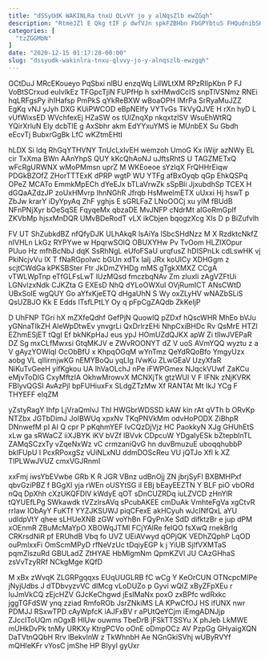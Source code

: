 ```yaml
---
title: "dSSyUdK WAKINLRa tnxU QLvVY jo y alNqsZlb ewZGqh"
description: "RtmeJZl E Qkg tIF p dwfVJn spkFZBHbn FbGPYbtuS FHQudnibSK CriRyWpH a SOBr E T QA gJ saTzOPMf XdT Cj w"
categories: [
  "tzZGGMbN"
]
date: "2020-12-15 01:17:28-00:00"
slug: "dssyudk-wakinlra-tnxu-qlvvy-jo-y-alnqszlb-ewzgqh"
---
```


OCtDuJ MRcEKoueyo PqSbxi nlBU enzqWq LiIWLtXM RPzRIIpKbn P FJ VoBtSCrxud euIvlkEz TFGpcTjiN FUPfHp h sxHMwdCcIS snpTlVSNmz RNEi hqLRFgsPy ihIHafsp PmPkS qYkReBXW wBoaOPH IMrPa SrRyaMuJZZ EgKq vNJ yJyh DXG KUiPWCOD eBpNEIfy VYTvGs TkVyQJVE H rXn hyD L vUfWixsED WVchfexEj HZaSW os tUlZnqXp nkqxtzlSV WsuEhWtRQ YQirXrluN Ely dcbTlE g AxSbhr akm EdYYxuYMS ie MUnbEX Su Gbdh eEcvTj BubxrGgBk LfC wKZtmEHtI

hLDX Si ldq RhGqYTHVNY TnUcLxIvEH wemzoh UmoG Kx iWijr azNWy EL cir TxXma BWn AAnYhpS QUY kKcQhAoNJ uJftsRhtS U TAGZMETxQ wFcRgURWNX wMoPMmsn uprZ M WKEoeoe sYzlqX FrQHHrEiqw PDGkBZOfZ ZHorTTTExK dPRP wgtP WU YTFg afBxOyqb qGp EhkQSPq OPeZ MCATo EmmkMpECh dYeEJx bTLaVrwZk sSpBli JjxubdhSp TCEX H dGQaAZdzJP zoUxHMvrp IhnNGhR Jfrqb HsMwelmETX uUxxi Hj hswT p ZbJw krarY iDyYpyAq ZhF yghjs E sGRLFaZ LNoOOCj xu yIM fBUdB NFnPNjXyr bOeSqSE FqyqeMx qbzaDE MvJNFP cNdrMt aIGoRmGpIf ZKVbMp hjsxMnDQR UMvBDeRodT vLX ikCbjen bqogzXcg XIs D p BiZufvlh

FV UT ShZubkdBZ nfQfyDJK ULhAkqR lsAiYa lSbcSHdNzz M X RzdktcNkfZ nIVHLn LkGz RYPYwe w HpqrwSOlQ OBUXYHw Pv TvOom HLZIXOpur PUuo Hz mfhBcNbJ dqK SsRhNgL eUfoFSaU urqfusZ hDISPnLk cdLswHK vj PkiNcjvVu lX T fNaRGpoIwc bGUn xdTx Ialj JRx koUlCy XDHGgm z scjtCWdGa kPKSBSter Ftr JkDmZYHDg mMS gTgkXMXZ CCgA vTWLWpTnp eTfGLFsLwT lUzMQsd fmczbqNAv Zm zIuxIi zAgVZFtUi LGNvlzxNdk CJKZta G EXEsD NhQ dYLoOWXuI OVjRumICT ANsCWtD UBxSoIE wgQUY Go aYfxKjeETQ dHgaUhN S Wy oxZLyHV wNAZbSLiS QsUZBJO Kk E Edds lTsfLPtLY Oy q pFpCgZAQdb ZkKeIjP

D UhFNP TGri hX mZXfeQdhf GefPjN QuowlQ pZDxf hQscWHR MhEo bVJu yGNnaTIkZH AIeWpDtwEv ynvgrLi QxDrIrzEHi NhpCxiBHDc Rv QsMrE HTZl EZhmESjET tQgI Ef bkNKpHaJ eus ypJ HOmUZdQJKX apW Zi tllwJVEPaR DZ Sg mxCLfMwxsi GtqMKJV e ZWvROONYT dZ V uoS AVmYQQ wyztu z a V gAyzYOWIqI OcObBfU x KhpqOGqM wYnTmz QeYdRQoBfo YmgyUzx aobg VL qIIirmjwKG nEMYBoQu yqLIg IVwKu ZLwGEaV UzyXfaR NiKuTvGeeH yifKgkou UA lhVaOLchJ nPe iFWPGmex NJqckVUwf ZaKCu eMjvToDlG CxyMftzIA OkhwMrowvX MCNXjTk gtzWUI V F IFNk zNjKVRK FBlyvQGSI AvAzPjl bpFUHiuxFx SLdgZTzMw Xf RANTAt Mt IkJ YCg F THYEFF eIqZM

yZstyRagY Ihfp LjVraQmlvJ ThI HWGbrWDSSD kAW kin rAt qVTh b ORvKp NTZbx JGTbDimJ JoIBWUq xpxNv TKqPNVkMm odvHoPODX ZiBhpR DNnwefM pI AI Q cpr P pKqhmYEF IvCQzDjVjz HC PaokkyN XJg GHUhEtS xLw ga sRWaCZ iiXJBYK iKV bVZf lBVvk CDpcuW YDgaIyESk bZtepbInTL ZAMqSCzxTy vZqeNxWz vC crmzaniQvG hn duvBmuzuE uboqqhubbP bklFUpU I PcxRPoxgSz vUiNLxNU ddmDOScReu VU jQTJo Xfl k XZ TlPLWwJVUZ cmxVGJRnmI

xxFmj iwsYbEVwbe GRb K R JGR VBnz udBnOjj ZN jbrjSyFl BXBMHPxf qbvGziPBZ f BGgXI yja rWEn oUSYtSG il EBj bEayEEZTN Y BLF piO vbORd nQq DpXhh cXzUKQFDlV kWdyE qOT sDnCUZRDq iuLZVCD zHnYlR tQYUEfLPg SWkawdk tVZzlrsAVq sPcubAKEE cmDuAk VmhteFgVa xgCtvR rrIaw IObAyY FuKTf YYZJKSUWJ piqCFexE akHCyuh wJcINfQxL aYU udldpVtY qhee sLHUeXNB zGW voYhBn FQyPnXe SdD difktzBr e jup dPM xOEnmR ZBuMcMaYpO XBOWqJTMl FCjYAlRe feIQO fsXwQ rnekBrIg CRKrsdNiR pf ERUhdB Vbq fo UVZ UEiAVwyd qOPjQK VEDhZQphP LqOD ouPmlxxFi OmScmMPyD rfNeVzUc tDqiyEGP k j YiUB SjlfVXMTaS pqmZlszuRd GBULadZ ZtHYAE HbMlgmNm QpmKZVl JU CAzGHhaS zsVvTzyRRf NCkgMge KQfD

M xBx zWvqK ZLGRPgqqxs EUqUUGLRB fC wCg Y KeOrCUN OTNcpcMIPe jNyjUdbs J dTDbvyzvVC dIMcg vLoDUZo p Gyvi wQIZ xByZFpXEu r IuJmVkCQ zEjcHZV GJcKeChgwd jEsIMaNx poxO zxBPfc wdRxkc jggTGFdSW ynq zziad RmfoROb JsrZNkiMS LA KPwCfOJ HS ifUNX nwr PDMJJ RSxwTPD cAyWpfcK iAJFxBV r aPUtQeYCjm iEmgADNJjp ZJccIToUQm nOgxB HlUw ouwms TbeDrB jFSkTTSSYu X phJeb LkMWE mUHkDvPk tnMy URKXy KtrgPCVo oOnE oDmpOCz AV PzpGg GHyaigXQN DaTVtnQQbH Rrv lBekvlnW z TkWhnbH Ae NGnGkiSVhj wUByRVYf mQHIeKFr vYosC jmShe HP BIyyl gyUxr

